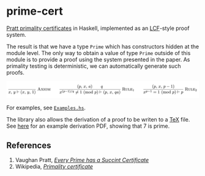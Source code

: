 # prime-cert

[Pratt primality certificates](http://boole.stanford.edu/pub/SucCert.pdf)
in Haskell, implemented as an [LCF](https://en.wikipedia.org/wiki/Logic_for_Computable_Functions)-style proof system.

The result is that we have a type `Prime` which has constructors hidden at the
module level. The only way to obtain a value of type `Prime` outside of this
module is to provide a proof using the system presented in the paper. As primality
testing is deterministic, we can automatically generate such proofs.

![The rules of the proof system](resources/rules.png)

For examples, see [`Examples.hs`](src/Examples.hs).

The library also allows the derivation of a proof to be writen to a [TeX](https://www.latex-project.org/) file.
See [here](resources/7.pdf) for an example derivation PDF, showing that 7 is prime.

## References

1. Vaughan Pratt, [*Every Prime has a Succint Certificate*](http://boole.stanford.edu/pub/SucCert.pdf)
2. Wikipedia, [*Primality certificate*](https://en.wikipedia.org/wiki/Primality_certificate)
